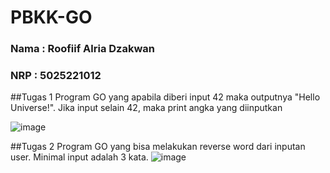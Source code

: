 # PBKK-GO

### Nama   :  Roofiif Alria Dzakwan
### NRP    :  5025221012

##Tugas 1
Program GO yang apabila diberi input 42 maka outputnya "Hello Universe!". Jika input selain 42, maka print angka yang diinputkan

![image](https://github.com/user-attachments/assets/22083b8b-c57f-4409-b208-f62c9cdf2039)


##Tugas 2
Program GO yang bisa melakukan reverse word dari inputan user. Minimal input adalah 3 kata.
![image](https://github.com/user-attachments/assets/7f1794fe-9787-4719-9cdb-1fa5afc0136a)

